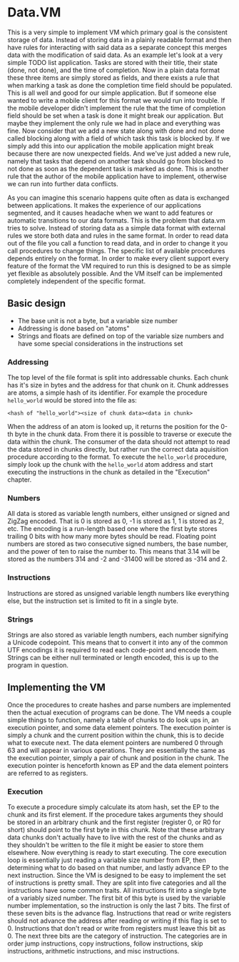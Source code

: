 # Data.VM
This is a very simple to implement VM which primary goal is the consistent
storage of data. Instead of storing data in a plainly readable format and then
have rules for interacting with said data as a separate concept this merges data
with the modification of said data. As an example let's look at a very simple
TODO list application. Tasks are stored with their title, their state (done,
not done), and the time of completion. Now in a plain data format these three
items are simply stored as fields, and there exists a rule that when marking a
task as done the completion time field should be populated. This is all well and
good for our simple application. But if someone else wanted to write a mobile
client for this format we would run into trouble. If the mobile developer didn't
implement the rule that the time of completion field should be set when a task
is done it might break our application. But maybe they implement the only rule
we had in place and everything was fine. Now consider that we add a new state
along with done and not done called blocking along with a field of which task
this task is blocked by. If we simply add this into our application the mobile
application might break because there are now unexpected fields. And we've just
added a new rule, namely that tasks that depend on another task should go from
blocked to not done as soon as the dependent task is marked as done. This is
another rule that the author of the mobile application have to implement,
otherwise we can run into further data conflicts.

As you can imagine this scenario happens quite often as data is exchanged
between applications. It makes the experience of our applications segmented,
and it causes headache when we want to add features or automatic transitions to
our data formats. This is the problem that data.vm tries to solve. Instead of
storing data as a simple data format with external rules we store both data and
rules in the same format. In order to read data out of the file you call a
function to read data, and in order to change it you call procedures to change
things. The specific list of available procedures depends entirely on the
format. In order to make every client support every feature of the format the
VM required to run this is designed to be as simple yet flexible as absolutely
possible. And the VM itself can be implemented completely independent of the
specific format.

## Basic design
- The base unit is not a byte, but a variable size number
- Addressing is done based on "atoms"
- Strings and floats are defined on top of the variable size numbers and have
  some special considerations in the instructions set

### Addressing
The top level of the file format is split into addressable chunks. Each chunk
has it's size in bytes and the address for that chunk on it. Chunk addresses are
atoms, a simple hash of its identifier. For example the procedure `hello_world`
would be stored into the file as:

```
<hash of "hello_world"><size of chunk data><data in chunk>
```

When the address of an atom is looked up, it returns the position for the 0-th
byte in the chunk data. From there it is possible to traverse or execute the
data within the chunk. The consumer of the data should not attempt to read the
data stored in chunks directly, but rather run the correct data aquisition
procedure according to the format. To execute the `hello_world` procedure,
simply look up the chunk with the `hello_world` atom address and start
executing the instructions in the chunk as detailed in the "Execution" chapter.

### Numbers
All data is stored as variable length numbers, either unsigned or signed and
ZigZag encoded. That is 0 is stored as 0, -1 is stored as 1, 1 is stored as 2,
etc. The encoding is a run-length based one where the first byte stores
trailing 0 bits with how many more bytes should be read. Floating point numbers
are stored as two consecutive signed numbers, the base number, and the power of
ten to raise the number to. This means that 3.14 will be stored as the numbers
314 and -2 and -31400 will be stored as -314 and 2.

### Instructions
Instructions are stored as unsigned variable length numbers like everything
else, but the instruction set is limited to fit in a single byte.

### Strings
Strings are also stored as variable length numbers, each number signifying a
Unicode codepoint. This means that to convert it into any of the common UTF
encodings it is required to read each code-point and encode them. Strings can
be either null terminated or length encoded, this is up to the program in
question.

## Implementing the VM
Once the procedures to create hashes and parse numbers are implemented then the
actual execution of programs can be done. The VM needs a couple simple things to
function, namely a table of chunks to do look ups in, an execution pointer, and
some data element pointers. The execution pointer is simply a chunk and the
current position within the chunk, this is to decide what to execute next. The
data element pointers are numbered 0 through 63 and will appear in various
operations. They are essentially the same as the execution pointer, simply a
pair of chunk and position in the chunk. The execution pointer is henceforth
known as EP and the data element pointers are referred to as registers.

### Execution
To execute a procedure simply calculate its atom hash, set the EP to the chunk
and its first element. If the procedure takes arguments they should be stored in
an arbitrary chunk and the first register (register 0, or R0 for short) should
point to the first byte in this chunk. Note that these arbitrary data chunks
don't actually have to live with the rest of the chunks and as they shouldn't be
written to the file it might be easier to store them elsewhere. Now everything
is ready to start executing. The core execution loop is essentially just reading
a variable size number from EP, then determining what to do based on that
number, and lastly advance EP to the next instruction. Since the VM is designed
to be easy to implement the set of instructions is pretty small. They are split
into five categories and all the instructions have some common traits. All
instructions fit into a single byte of a variably sized number. The first bit of
this byte is used by the variable number implementation, so the instruction is
only the last 7 bits. The first of these seven bits is the advance flag.
Instructions that read or write registers should not advance the address after
reading or writing if this flag is set to 0. Instructions that don't read or
write from registers must leave this bit as 0. The next three bits are the
category of instruction. The categories are in order jump instructions,
copy instructions, follow instructions, skip instructions, arithmetic
instructions, and misc instructions.
